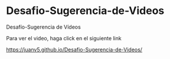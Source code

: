 # Desafio-Sugerencia-de-Videos
Desafío-Sugerencia de Vídeos

Para ver el video, haga click en el siguiente link

https://juanv5.github.io/Desafio-Sugerencia-de-Videos/
